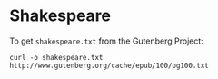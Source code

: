 # Shakespeare
To get ```shakespeare.txt``` from the Gutenberg Project:
```
curl -o shakespeare.txt http://www.gutenberg.org/cache/epub/100/pg100.txt
```
